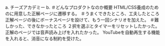 a. チーズアカデミー
b. 
＃どんなプロダクトなのか概要
HTML/CSS養成のためのに用意した正解ページに遷移する。
＃うまくできたところ、工夫したところ
正解ページの後にボーナスページを設けて、もう一回シナリオを加えた。
＃難しかった、できなかったところ
２択を選ぶとタイマーをリセットしたかった。
正解のページでは音声読み上げを入れたかった。
YouTubeを自動再生する機能を入れると、消音になる制約を受けた。
